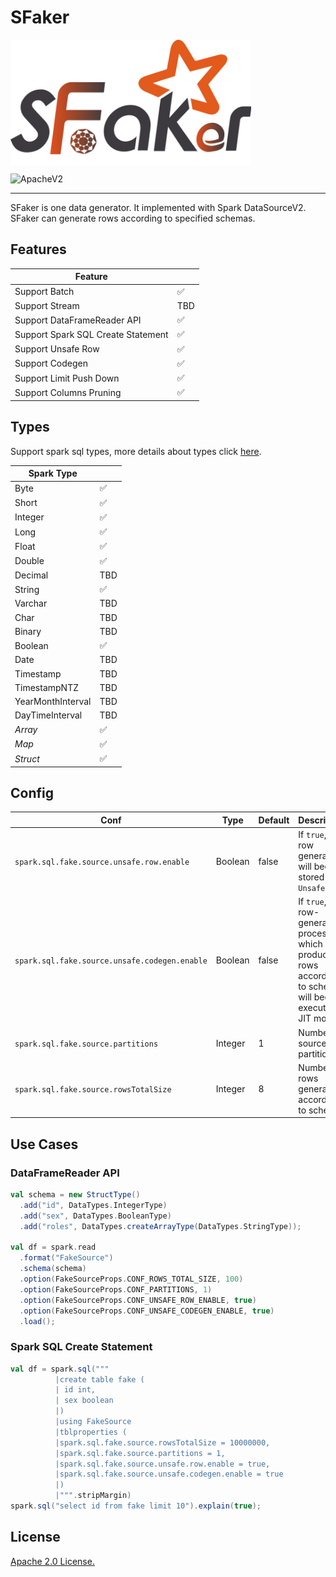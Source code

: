 # SFaker
<img src="docs/logo/sfaker_logo.svg" alt="SFaker logo" height="200px" align="center" />


![ApacheV2](https://img.shields.io/badge/license-Apache--2.0-blue)

---
SFaker is one data generator. It implemented with Spark DataSourceV2. SFaker can generate rows according to specified schemas. 

## Features
| Feature                             |     |
|-------------------------------------|-----|
| Support Batch                       | ✅   |
| Support Stream                      | TBD |
| Support DataFrameReader API         | ✅   |
| Support Spark SQL Create Statement  | ✅   |
| Support Unsafe Row                  | ✅   |
| Support Codegen                     | ✅   |
| Support Limit Push Down             | ✅   |
| Support Columns Pruning             | ✅   |

## Types
Support spark sql types, more details about types click [here](https://spark.apache.org/docs/latest/sql-ref-datatypes.html).

| Spark Type        |     |
|-------------------|-----|
| Byte              | ✅   |
| Short             | ✅   |
| Integer           | ✅   |
| Long              | ✅   |
| Float             | ✅   |
| Double            | ✅   |
| Decimal           | TBD |
| String            | ✅   |
| Varchar           | TBD |
| Char              | TBD |
| Binary            | TBD |
| Boolean           | ✅   |
| Date              | TBD |
| Timestamp         | TBD |
| TimestampNTZ      | TBD |
| YearMonthInterval | TBD |
| DayTimeInterval   | TBD |
| *Array*           | ✅   |
| *Map*             | ✅   |
| *Struct*          | ✅   |

## Config

| Conf                                          | Type     | Default | Description                                                                                                   |
|-----------------------------------------------|----------|---------|---------------------------------------------------------------------------------------------------------------|
| `spark.sql.fake.source.unsafe.row.enable`     | Boolean  | false   | If `true`, all row generated will been stored in `UnsafeRow`.                                                 |
| `spark.sql.fake.source.unsafe.codegen.enable` | Boolean  | false   | If `true`, the row-generated process, which produce rows according to schema, will been executed in JIT mode. |
| `spark.sql.fake.source.partitions`            | Integer  | 1       | Number of source partitions.                                                                                  |
| `spark.sql.fake.source.rowsTotalSize`         | Integer  | 8       | Number of rows generated according to schema.                                                                 |

## Use Cases
### DataFrameReader API
```scala
val schema = new StructType()
  .add("id", DataTypes.IntegerType)
  .add("sex", DataTypes.BooleanType)
  .add("roles", DataTypes.createArrayType(DataTypes.StringType));

val df = spark.read
  .format("FakeSource")
  .schema(schema)
  .option(FakeSourceProps.CONF_ROWS_TOTAL_SIZE, 100)
  .option(FakeSourceProps.CONF_PARTITIONS, 1)
  .option(FakeSourceProps.CONF_UNSAFE_ROW_ENABLE, true)
  .option(FakeSourceProps.CONF_UNSAFE_CODEGEN_ENABLE, true)
  .load();
```
### Spark SQL Create Statement
```scala
val df = spark.sql("""
          |create table fake (
          | id int,
          | sex boolean
          |)
          |using FakeSource
          |tblproperties (
          |spark.sql.fake.source.rowsTotalSize = 10000000,
          |spark.sql.fake.source.partitions = 1,
          |spark.sql.fake.source.unsafe.row.enable = true,
          |spark.sql.fake.source.unsafe.codegen.enable = true
          |)
          |""".stripMargin)
spark.sql("select id from fake limit 10").explain(true);
```

## License
[Apache 2.0 License.](LICENSE)